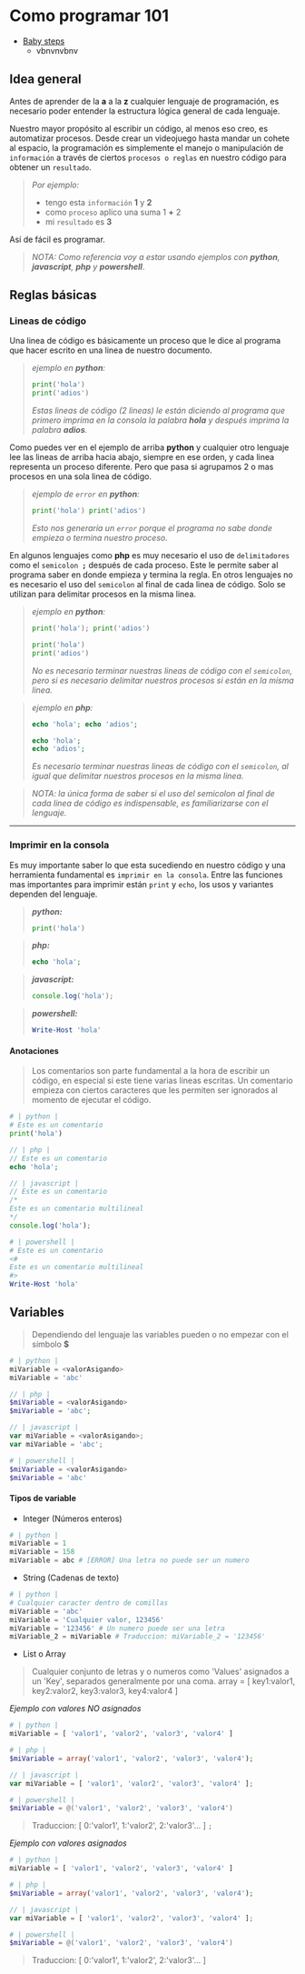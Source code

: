 # Como programar 101

 - [Baby steps](#Reglas-básicas)
	 - vbnvnvbnv

## Idea general
 Antes de aprender de la **a** a la **z** cualquier lenguaje de programación, es necesario poder entender la estructura lógica general de cada lenguaje.
 
Nuestro mayor propósito al escribir un código, al menos eso creo, es automatizar procesos. Desde crear un videojuego  hasta mandar un cohete al espacio, la programación es simplemente el manejo o manipulación de `información` a través de ciertos `procesos o reglas` en nuestro código para obtener un `resultado`.

> *Por ejemplo:* 
> - tengo esta `información` **1** y **2**
> - como `proceso` aplico una suma 1 **+** 2
> - mi `resultado` es **3**

Así de fácil es programar.

> *NOTA: Como referencia voy a estar usando ejemplos con **python**, **javascript**, **php** y **powershell***.


## Reglas básicas
### Lineas de código
Una linea de código es básicamente un proceso que le dice al programa que hacer escrito en una linea de nuestro documento. 

> *ejemplo en **python**:* 
> ```python
> print('hola')
> print('adios')
> ```
> *Estas lineas de código (2 lineas) le están diciendo al programa que primero imprima en la consola la palabra **hola** y después imprima la palabra **adios**.*
>
Como puedes ver en el ejemplo de arriba **python** y cualquier otro lenguaje lee las lineas de arriba hacia abajo, siempre en ese orden, y cada linea representa un proceso diferente. Pero que pasa si agrupamos 2 o mas procesos en una sola linea de código.
> *ejemplo de `error` en **python**:* 
> ```python
> print('hola') print('adios')
> ```
> *Esto nos generaría un `error` porque el programa no sabe donde empieza o termina nuestro proceso.*

En algunos lenguajes como **php** es muy necesario el uso de `delimitadores` como el `semicolon `**`;`** después de cada proceso. Este le permite saber al programa saber en donde empieza y termina la regla. En otros lenguajes no es necesario el uso del `semicolon` al final de cada linea de código. Solo se utilizan para delimitar procesos en la misma linea.
> *ejemplo en **python**:* 
> ```python
> print('hola'); print('adios')
> ```
> ```python
> print('hola')
> print('adios')
> ```
> *No es necesario terminar nuestras lineas de código con el `semicolon`, pero si es necesario delimitar nuestros procesos si están en la misma linea.*

> *ejemplo en **php**:* 
> ```php
> echo 'hola'; echo 'adios';
> ```
> ```php
> echo 'hola';
> echo 'adios';
> ```
> *Es necesario terminar nuestras lineas de código con el `semicolon`, al igual que delimitar nuestros procesos en la misma linea.*

> *NOTA: la única forma de saber si el uso del semicolon al final de cada linea de código es indispensable, es familiarizarse con el lenguaje.*

---
### Imprimir en la consola
Es muy importante saber lo que esta sucediendo en nuestro código y una herramienta fundamental es `imprimir en la consola`. Entre las funciones mas importantes para imprimir están `print` y `echo`, los usos y variantes dependen del lenguaje.

> ***python:***
> ```python
> print('hola')
> ```

> ***php:***
> ```php
> echo 'hola';
> ```

> ***javascript:***
> ```javascript
> console.log('hola');
> ```

> ***powershell:***
> ```powershell
> Write-Host 'hola'
> ```

#### Anotaciones
> Los comentarios son parte fundamental a la hora de escribir un código, en especial si este tiene varias lineas escritas. Un comentario empieza con ciertos caracteres que les permiten ser ignorados al momento de ejecutar el código.
```python
# | python |
# Este es un comentario
print('hola')
```
```php
// | php |
// Este es un comentario
echo 'hola';
```
```javascript
// | javascript |
// Este es un comentario
/*
Este es un comentario multilineal
*/
console.log('hola');
```
```powershell
# | powershell |
# Este es un comentario
<#
Este es un comentario multilineal
#>
Write-Host 'hola'
```

## Variables
> Dependiendo del lenguaje las variables pueden o no empezar con el símbolo **$**
```python
# | python |
miVariable = <valorAsigando>
miVariable = 'abc'
```
```php
// | php |
$miVariable = <valorAsigando>
$miVariable = 'abc';
```
```javascript
// | javascript |
var miVariable = <valorAsigando>;
var miVariable = 'abc';
```
```powershell
# | powershell |
$miVariable = <valorAsigando>
$miVariable = 'abc'
```

#### Tipos de variable
 - Integer (Números enteros)
```python
# | python |
miVariable = 1
miVariable = 158
miVariable = abc # [ERROR] Una letra no puede ser un numero  
```
 - String (Cadenas de texto)
```python
# | python |
# Cualquier caracter dentro de comillas
miVariable = 'abc'
miVariable = 'Cualquier valor, 123456'
miVariable = '123456' # Un numero puede ser una letra
miVariable_2 = miVariable # Traduccion: miVariable_2 = '123456'
```
 - List o Array 
>Cualquier conjunto de letras y o numeros como 'Values' asignados a un 'Key', separados generalmente por una coma.
> array = [ key1:valor1, key2:valor2, key3:valor3, key4:valor4 ]

*Ejemplo con valores NO asignados*
```python
# | python |
miVariable = [ 'valor1', 'valor2', 'valor3', 'valor4' ]
```
```php
# | php |
$miVariable = array('valor1', 'valor2', 'valor3', 'valor4');
```
```javascript
// | javascript |
var miVariable = [ 'valor1', 'valor2', 'valor3', 'valor4' ];
```
```powershell
# | powershell |
$miVariable = @('valor1', 'valor2', 'valor3', 'valor4')
```
> Traduccion: [ 0:'valor1', 1:'valor2', 2:'valor3'... ]
`;`

*Ejemplo con valores asignados*
```python
# | python |
miVariable = [ 'valor1', 'valor2', 'valor3', 'valor4' ]
```
```php
# | php |
$miVariable = array('valor1', 'valor2', 'valor3', 'valor4');
```
```javascript
// | javascript |
var miVariable = [ 'valor1', 'valor2', 'valor3', 'valor4' ];
```
```powershell
# | powershell |
$miVariable = @('valor1', 'valor2', 'valor3', 'valor4')
```
> Traduccion: [ 0:'valor1', 1:'valor2', 2:'valor3'... ]
